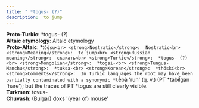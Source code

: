 ```yaml
---
title: " *togus- (?)"
description:  to jump
---
```


<strong>Proto-Turkic</strong>:  *togus- (?)<br>
<strong>Altaic etymology</strong>:  Altaic etymology<br>
<strong> Proto-Altaic</strong>:  *t`ŏ̀gsu<br>
<strong>Nostratic</strong>:  Nostratic<br>
<strong>Meaning</strong>:  to jump<br>
<strong>Russian meaning</strong>:  скакать<br>
<strong>Turkic</strong>:  *togus- (?)<br>
<strong>Mongolian</strong>:  *togsi-<br>
<strong>Tungus-Manchu</strong>:  *tuksa-<br>
<strong>Korean</strong>:  *thóskí<br>
<strong>Comments</strong>:  In Turkic languages the root may have been partially contaminated with a synonymic *t`ḕbà 'run' (q. v.) (PT *tabɨĺgan 'hare'); but the traces of PT *togus are still clearly visible.<br>
<strong>Turkmen</strong>:  tovus-<br>
<strong>Chuvash</strong>:  (Bulgar) doxs '(year of) mouse'<br>


